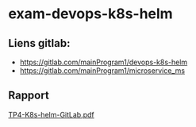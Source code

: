 ﻿# exam-devops-k8s-helm

## Liens gitlab:
- https://gitlab.com/mainProgram1/devops-k8s-helm
- https://gitlab.com/mainProgram1/microservice_ms

## Rapport
[TP4-K8s-helm-GitLab.pdf](https://github.com/user-attachments/files/18971542/TP4-K8s-helm-GitLab.pdf)

